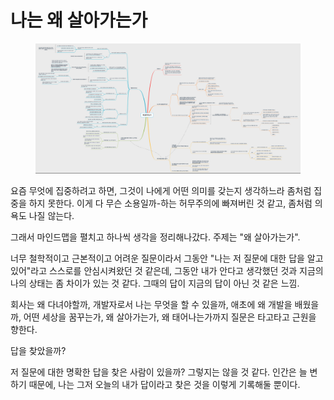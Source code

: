 # 나는 왜 살아가는가

<figure><img src="../../.gitbook/assets/image (9) (2).png" alt=""><figcaption></figcaption></figure>

요즘 무엇에 집중하려고 하면, 그것이 나에게 어떤 의미를 갖는지 생각하느라 좀처럼 집중을 하지 못한다. 이게 다 무슨 소용일까-하는 허무주의에 빠져버린 것 같고, 좀처럼 의욕도 나질 않는다.&#x20;

그래서 마인드맵을 펼치고 하나씩 생각을 정리해나갔다. 주제는 "왜 살아가는가".

너무 철학적이고 근본적이고 어려운 질문이라서 그동안 "나는 저 질문에 대한 답을 알고있어"라고 스스로를 안심시켜왔던 것 같은데, 그동안 내가 안다고 생각했던 것과 지금의 나의 상태는 좀 차이가 있는 것 같다. 그때의 답이 지금의 답이 아닌 것 같은 느낌.&#x20;

회사는 왜 다녀야할까, 개발자로서 나는 무엇을 할 수 있을까, 애초에 왜 개발을 배웠을까, 어떤 세상을 꿈꾸는가, 왜 살아가는가, 왜 태어나는가까지 질문은 타고타고 근원을 향한다.&#x20;

답을 찾았을까?&#x20;

저 질문에 대한 명확한 답을 찾은 사람이 있을까? 그렇지는 않을 것 같다. 인간은 늘 변하기 때문에, 나는 그저 오늘의 내가 답이라고 찾은 것을 이렇게 기록해둘 뿐이다.&#x20;
